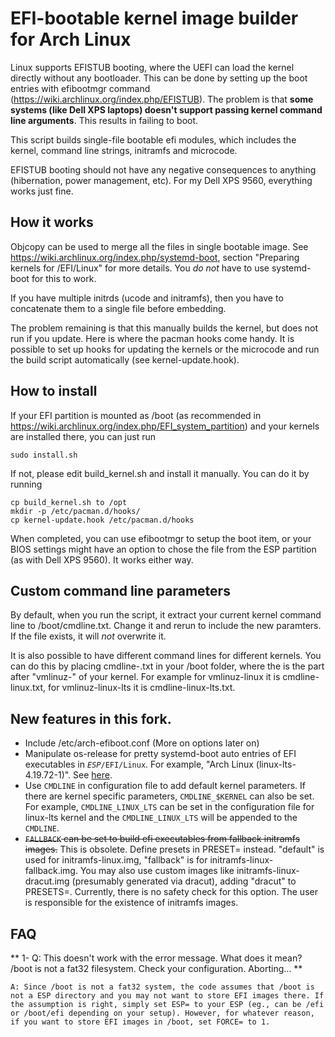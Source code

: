 # EFI-bootable kernel image builder for Arch Linux

Linux supports EFISTUB booting, where the UEFI can load the kernel directly without any bootloader. This can be done by setting up the boot entries with efibootmgr command (https://wiki.archlinux.org/index.php/EFISTUB). The problem is that **some systems (like Dell XPS laptops) doesn't support passing kernel command line arguments**. This results in failing to boot.

This script builds single-file bootable efi modules, which includes the kernel, command line strings, initramfs and microcode.

EFISTUB booting should not have any negative consequences to anything (hibernation, power management, etc). For my Dell XPS 9560, everything works just fine.

## How it works

Objcopy can be used to merge all the files in single bootable image. See https://wiki.archlinux.org/index.php/systemd-boot, section "Preparing kernels for /EFI/Linux" for more details. You *do not* have to use systemd-boot for this to work.

If you have multiple initrds (ucode and initramfs), then you have to concatenate them to a single file before embedding.

The problem remaining is that this manually builds the kernel, but does not run if you update. Here is where the pacman hooks come handy. It is possible to set up hooks for updating the kernels or the microcode and run the build script automatically (see kernel-update.hook).

## How to install

If your EFI partition is mounted as /boot (as recommended in https://wiki.archlinux.org/index.php/EFI_system_partition) and your kernels are installed there, you can just run 

```
sudo install.sh
```

If not, please edit build_kernel.sh and install it manually. You can do it by running

```
cp build_kernel.sh to /opt
mkdir -p /etc/pacman.d/hooks/
cp kernel-update.hook /etc/pacman.d/hooks
```

When completed, you can use efibootmgr to setup the boot item, or your BIOS settings might have an option to chose the file from the ESP partition (as with Dell XPS 9560). It works either way.

## Custom command line parameters

By default, when you run the script, it extract your current kernel command line to /boot/cmdline.txt. Change it and rerun to include the new paramters. If the file exists, it will *not* overwrite it.

It is also possible to have different command lines for different kernels. You can do this by placing cmdline-<kernel name>.txt in your /boot folder, where the <kernel name> is the part after "vmlinuz-" of your kernel. For example for vmlinuz-linux it is cmdline-linux.txt, for vmlinuz-linux-lts it is cmdline-linux-lts.txt.
  
## New features in this fork.
- Include /etc/arch-efiboot.conf (More on options later on)
- Manipulate os-release for pretty systemd-boot auto entries of EFI executables in <code><i>ESP</i>/EFI/Linux</code>. For example, "Arch Linux (linux-lts-4.19.72-1)". See [here](https://systemd.io/BOOT_LOADER_SPECIFICATION#type-2-efi-unified-kernel-images).
- Use `CMDLINE` in configuration file to add default kernel parameters. If there are kernel specific parameters, `CMDLINE_$KERNEL` can also be set. For example, `CMDLINE_LINUX_LTS` can be set in the configuration file for linux-lts kernel and the `CMDLINE_LINUX_LTS` will be appended to the `CMDLINE`.
- ~~`FALLBACK` can be set to build efi executables from fallback initramfs images.~~ This is obsolete. Define presets in PRESET= instead. "default" is used for initramfs-linux.img, "fallback" is for initramfs-linux-fallback.img. You may also use custom images like initramfs-linux-dracut.img (presumably generated via dracut), adding "dracut" to PRESETS=. Currently, there is no safety check for this option. The user is responsible for the existence of initramfs images.

## FAQ

**
1-  Q: This doesn't work with the error message. What does it mean?
	/boot is not a fat32 filesystem. Check your configuration.
	Aborting...
**

	A: Since /boot is not a fat32 system, the code assumes that /boot is not a ESP directory and you may not want to store EFI images there. If the assumption is right, simply set ESP= to your ESP (eg., can be /efi or /boot/efi depending on your setup). However, for whatever reason, if you want to store EFI images in /boot, set FORCE= to 1. 

